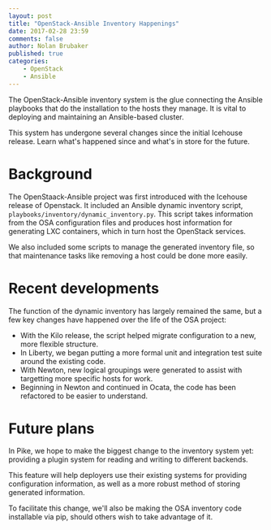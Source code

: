 ```yaml
---
layout: post
title: "OpenStack-Ansible Inventory Happenings"
date: 2017-02-28 23:59
comments: false
author: Nolan Brubaker
published: true
categories:
    - OpenStack
    - Ansible
---
```


The OpenStack-Ansible inventory system is the glue connecting the Ansible
playbooks that do the installation to the hosts they manage. It is vital
to deploying and maintaining an Ansible-based cluster.

This system has undergone several changes since the initial Icehouse
release. Learn what's happened since and what's in store for the future.

<!-- more -->

# Background

The OpenStaack-Ansible project was first introduced with the Icehouse
release of Openstack. It included an Ansible dynamic inventory script,
``playbooks/inventory/dynamic_inventory.py``. This script takes
information from the OSA configuration files and produces host information
for generating LXC containers, which in turn host the OpenStack services.

We also included some scripts to manage the generated inventory file, so
that maintenance tasks like removing a host could be done more easily.

# Recent developments

The function of the dynamic inventory has largely remained the same, but
a few key changes have happened over the life of the OSA project:

 - With the Kilo release, the script helped migrate configuration to a
 new, more flexible structure.
 - In Liberty, we began putting a more formal unit and integration test
 suite around the existing code.
 - With Newton, new logical groupings were generated to assist with
 targetting more specific hosts for work.
 - Beginning in Newton and continued in Ocata, the code has been
 refactored to be easier to understand.

# Future plans

In Pike, we hope to make the biggest change to the inventory system yet:
providing a plugin system for reading and writing to different backends.

This feature will help deployers use their existing systems for providing
configuration information, as well as a more robust method of storing
generated information.

To facilitate this change, we'll also be making the OSA inventory code
installable via pip, should others wish to take advantage of it.
